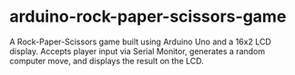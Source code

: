 # arduino-rock-paper-scissors-game
A Rock-Paper-Scissors game built using Arduino Uno and a 16x2 LCD display. Accepts player input via Serial Monitor, generates a random computer move, and displays the result on the LCD.
